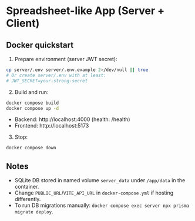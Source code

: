 # Spreadsheet-like App (Server + Client)

## Docker quickstart

1. Prepare environment (server JWT secret):

```bash
cp server/.env server/.env.example 2>/dev/null || true
# Or create server/.env with at least:
# JWT_SECRET=your-strong-secret
```

2. Build and run:

```bash
docker compose build
docker compose up -d
```

- Backend: http://localhost:4000 (health: /health)
- Frontend: http://localhost:5173

3. Stop:

```bash
docker compose down
```

## Notes
- SQLite DB stored in named volume `server_data` under `/app/data` in the container.
- Change `PUBLIC_URL`/`VITE_API_URL` in `docker-compose.yml` if hosting differently.
- To run DB migrations manually: `docker compose exec server npx prisma migrate deploy`.